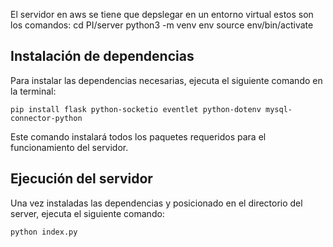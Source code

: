El servidor en aws se tiene que depslegar en un entorno virtual estos son los comandos:
cd PI/server
python3 -m venv env
source env/bin/activate

## Instalación de dependencias

Para instalar las dependencias necesarias, ejecuta el siguiente comando en la terminal:

```shell
pip install flask python-socketio eventlet python-dotenv mysql-connector-python
```

Este comando instalará todos los paquetes requeridos para el funcionamiento del servidor.

## Ejecución del servidor

Una vez instaladas las dependencias y posicionado en el directorio del server, ejecuta el siguiente comando:

```shell
python index.py
```